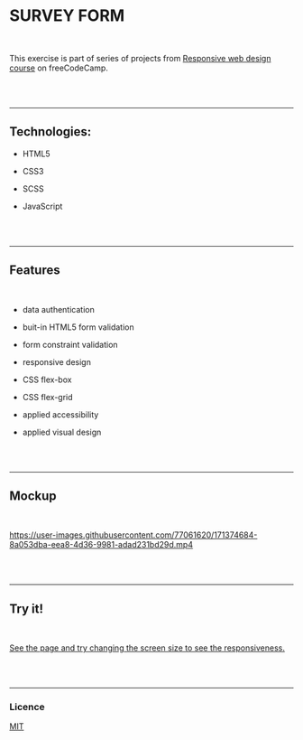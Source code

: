 # SURVEY FORM

<br>

This exercise is part of series of projects from [Responsive web design course](https://www.freecodecamp.org/learn/responsive-web-design/responsive-web-design-projects/build-a-survey-form) on freeCodeCamp.

<br><br>

---

## Technologies:

- HTML5

- CSS3

- SCSS

- JavaScript

<br><br>

---

## Features

<br>

- data authentication
- buit-in HTML5 form validation
- form constraint validation

- responsive design
- CSS flex-box
- CSS flex-grid

- applied accessibility
- applied visual design

<br><br>

---

## Mockup

<br>



https://user-images.githubusercontent.com/77061620/171374684-8a053dba-eea8-4d36-9981-adad231bd29d.mp4



<br><br>

---

## Try it!

<br>

[See the page and try changing the screen size to see the responsiveness.](https://emarekica.github.io/survey-form/)

<br><br>

---

### Licence

[MIT](https://choosealicense.com/licenses/mit/)

